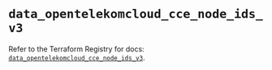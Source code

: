 # `data_opentelekomcloud_cce_node_ids_v3`

Refer to the Terraform Registry for docs: [`data_opentelekomcloud_cce_node_ids_v3`](https://registry.terraform.io/providers/opentelekomcloud/opentelekomcloud/1.36.40/docs/data-sources/cce_node_ids_v3).
